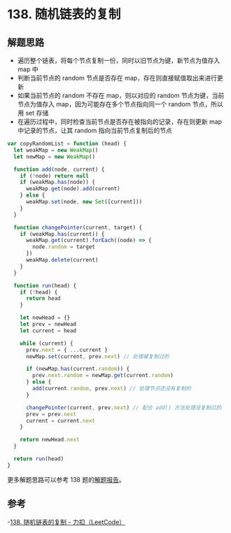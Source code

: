 # 138. 随机链表的复制

## 解题思路

- 遍历整个链表，将每个节点复制一份，同时以旧节点为键，新节点为值存入 map 中
- 判断当前节点的 random 节点是否存在 map，存在则直接赋值取出来进行更新
- 如果当前节点的 random 不存在 map，则以对应的 random 节点为键，当前节点为值存入 map，因为可能存在多个节点指向同一个 random 节点，所以用 set 存储
- 在遍历过程中，同时检查当前节点是否存在被指向的记录，存在则更新 map 中记录的节点，让其 random 指向当前节点复制后的节点

```js
var copyRandomList = function (head) {
  let weakMap = new WeakMap()
  let newMap = new WeakMap()

  function add(node, current) {
    if (!node) return null
    if (weakMap.has(node)) {
      weakMap.get(node).add(current)
    } else {
      weakMap.set(node, new Set([current]))
    }
  }

  function changePointer(current, target) {
    if (weakMap.has(current)) {
      weakMap.get(current).forEach((node) => {
        node.random = target
      })
      weakMap.delete(current)
    }
  }

  function run(head) {
    if (!head) {
      return head
    }

    let newHead = {}
    let prev = newHead
    let current = head

    while (current) {
      prev.next = { ...current }
      newMap.set(current, prev.next) // 处理被复制过的

      if (newMap.has(current.random)) {
        prev.next.random = newMap.get(current.random)
      } else {
        add(current.random, prev.next) // 处理节点还没有复制的
      }

      changePointer(current, prev.next) // 配合 add() 方法处理没复制过的
      prev = prev.next
      current = current.next
    }

    return newHead.next
  }

  return run(head)
}
```

更多解题思路可以参考 138 题的[解题报告][solutions]。

## 参考

-[138. 随机链表的复制 - 力扣（LeetCode）](https://leetcode.cn/problems/copy-list-with-random-pointer/description/)

[solutions]: https://leetcode.cn/problems/copy-list-with-random-pointer/solutions/889166/fu-zhi-dai-sui-ji-zhi-zhen-de-lian-biao-rblsf/

